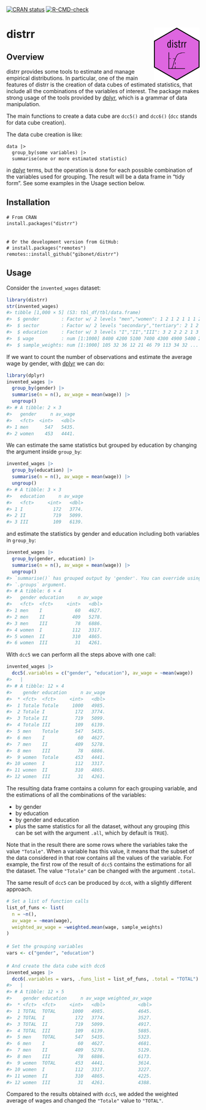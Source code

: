 
<!-- README.md is generated from README.Rmd. Please edit that file -->
<!-- badges: start -->

[![CRAN
status](https://www.r-pkg.org/badges/version/distrr)](https://cran.r-project.org/package=distrr)
[![R-CMD-check](https://github.com/gibonet/distrr/actions/workflows/R-CMD-check.yaml/badge.svg)](https://github.com/gibonet/distrr/actions/workflows/R-CMD-check.yaml)
<!-- badges: end -->

# distrr <img src="inst/distrr-sticker.svg" align="right" height="138" />

## Overview

distrr provides some tools to estimate and manage empirical
distributions. In particular, one of the main features of distrr is the
creation of data cubes of estimated statistics, that include all the
combinations of the variables of interest. The package makes strong
usage of the tools provided by
[dplyr](https://cran.r-project.org/package=dplyr), which is a grammar of
data manipulation.

The main functions to create a data cube are `dcc5()` and `dcc6()`
(`dcc` stands for data cube creation).

The data cube creation is like:

    data |>
      group_by(some variables) |>
      summarise(one or more estimated statistic)

in [dplyr](https://cran.r-project.org/package=dplyr) terms, but the
operation is done for each possible combination of the variables used
for grouping. The result will be a data frame in “tidy form”. See some
examples in the Usage section below.

## Installation

    # From CRAN
    install.packages("distrr")


    # Or the development version from GitHub:
    # install.packages("remotes")
    remotes::install_github("gibonet/distrr")

## Usage

Consider the `invented_wages` dataset:

``` r
library(distrr)
str(invented_wages)
#> tibble [1,000 × 5] (S3: tbl_df/tbl/data.frame)
#>  $ gender        : Factor w/ 2 levels "men","women": 1 2 1 2 1 1 1 2 2 2 ...
#>  $ sector        : Factor w/ 2 levels "secondary","tertiary": 2 1 2 2 1 1 2 1 2 1 ...
#>  $ education     : Factor w/ 3 levels "I","II","III": 3 2 2 2 2 1 3 1 2 2 ...
#>  $ wage          : num [1:1000] 8400 4200 5100 7400 4300 4900 5400 2900 4500 3000 ...
#>  $ sample_weights: num [1:1000] 105 32 36 12 21 46 79 113 34 32 ...
```

If we want to count the number of observations and estimate the average
wage by gender, with [dplyr](https://cran.r-project.org/package=dplyr)
we can do:

``` r
library(dplyr)
invented_wages |>
  group_by(gender) |>
  summarise(n = n(), av_wage = mean(wage)) |>
  ungroup()
#> # A tibble: 2 × 3
#>   gender     n av_wage
#>   <fct>  <int>   <dbl>
#> 1 men      547   5435.
#> 2 women    453   4441.
```

We can estimate the same statistics but grouped by education by changing
the argument inside `group_by`:

``` r
invented_wages |>
  group_by(education) |>
  summarise(n = n(), av_wage = mean(wage)) |>
  ungroup()
#> # A tibble: 3 × 3
#>   education     n av_wage
#>   <fct>     <int>   <dbl>
#> 1 I           172   3774.
#> 2 II          719   5099.
#> 3 III         109   6139.
```

and estimate the statistics by gender and education including both
variables in `group_by`:

``` r
invented_wages |>
  group_by(gender, education) |>
  summarise(n = n(), av_wage = mean(wage)) |>
  ungroup()
#> `summarise()` has grouped output by 'gender'. You can override using the
#> `.groups` argument.
#> # A tibble: 6 × 4
#>   gender education     n av_wage
#>   <fct>  <fct>     <int>   <dbl>
#> 1 men    I            60   4627.
#> 2 men    II          409   5278.
#> 3 men    III          78   6886.
#> 4 women  I           112   3317.
#> 5 women  II          310   4865.
#> 6 women  III          31   4261.
```

With `dcc5` we can perform all the steps above with one call:

``` r
invented_wages |> 
  dcc5(.variables = c("gender", "education"), av_wage = ~mean(wage))
#>   |                                                                              |                                                                      |   0%  |                                                                              |===================================                                   |  50%  |                                                                              |======================================================================| 100%
#> # A tibble: 12 × 4
#>    gender education     n av_wage
#>  * <fct>  <fct>     <int>   <dbl>
#>  1 Totale Totale     1000   4985.
#>  2 Totale I           172   3774.
#>  3 Totale II          719   5099.
#>  4 Totale III         109   6139.
#>  5 men    Totale      547   5435.
#>  6 men    I            60   4627.
#>  7 men    II          409   5278.
#>  8 men    III          78   6886.
#>  9 women  Totale      453   4441.
#> 10 women  I           112   3317.
#> 11 women  II          310   4865.
#> 12 women  III          31   4261.
```

The resulting data frame contains a column for each grouping variable,
and the estimations of all the combinations of the variables:

- by gender
- by education
- by gender and education
- plus the same statistics for all the dataset, without any grouping
  (this can be set with the argument `.all`, which by default is
  `TRUE`).

Note that in the result there are some rows where the variables take the
value `"Totale"`. When a variable has this value, it means that the
subset of the data considered in that row contains all the values of the
variable. For example, the first row of the result of `dcc5` contains
the estimations for all the dataset. The value `"Totale"` can be changed
with the argument `.total`.

The same result of `dcc5` can be produced by `dcc6`, with a slightly
different approach.

``` r
# Set a list of function calls
list_of_funs <- list(
  n = ~n(),
  av_wage = ~mean(wage),
  weighted_av_wage = ~weighted.mean(wage, sample_weights)
)

# Set the grouping variables
vars <- c("gender", "education")

# And create the data cube with dcc6
invented_wages |> 
  dcc6(.variables = vars, .funs_list = list_of_funs, .total = "TOTAL")
#>   |                                                                              |                                                                      |   0%  |                                                                              |===================================                                   |  50%  |                                                                              |======================================================================| 100%
#> # A tibble: 12 × 5
#>    gender education     n av_wage weighted_av_wage
#>  * <fct>  <fct>     <int>   <dbl>            <dbl>
#>  1 TOTAL  TOTAL      1000   4985.            4645.
#>  2 TOTAL  I           172   3774.            3527.
#>  3 TOTAL  II          719   5099.            4917.
#>  4 TOTAL  III         109   6139.            5885.
#>  5 men    TOTAL       547   5435.            5323.
#>  6 men    I            60   4627.            4681.
#>  7 men    II          409   5278.            5129.
#>  8 men    III          78   6886.            6173.
#>  9 women  TOTAL       453   4441.            3614.
#> 10 women  I           112   3317.            3227.
#> 11 women  II          310   4865.            4225.
#> 12 women  III          31   4261.            4388.
```

Compared to the results obtained with `dcc5`, we added the weighted
average of wages and changed the `"Totale"` value to `"TOTAL"`.
